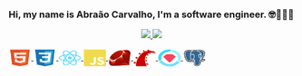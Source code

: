 ### Hi, my name is Abraão Carvalho, I'm a software engineer. 🤓👨🏾‍💻

<div align="center">
  <a href="https://github.com/abraaocrvlh42">
  <img height="160em" src="https://github-readme-stats.vercel.app/api?username=abraaocrvlh42&show_icons=true&theme=dracula&include_all_commits=true&count_private=true"/>
  <img height="160em" src="https://github-readme-stats.vercel.app/api/top-langs/?username=abraaocrvlh42&layout=compact&langs_count=7&theme=dracula"/>
</div>
<div style="display: inline_block"><br>
  <img align="center" alt="HTML" height="30" width="40" src="https://raw.githubusercontent.com/devicons/devicon/master/icons/html5/html5-original.svg">
  <img align="center" alt="CSS" height="30" width="40" src="https://raw.githubusercontent.com/devicons/devicon/master/icons/css3/css3-original.svg">
  <img align="center" alt="React" height="30" width="40" src="https://raw.githubusercontent.com/devicons/devicon/master/icons/react/react-original.svg">
  <img align="center" alt="JS" height="30" width="40" src="https://raw.githubusercontent.com/devicons/devicon/master/icons/javascript/javascript-plain.svg">
  <img align="center" alt="Ruby" height="30" width="40" src="https://raw.githubusercontent.com/devicons/devicon/master/icons/ruby/ruby-original.svg">
  <img align="center" alt="Rails" height="30" width="40" src="https://raw.githubusercontent.com/devicons/devicon/master/icons/rails/rails-plain.svg">
  <img align="center" alt="Rspec" height="30" width="40" src="https://raw.githubusercontent.com/devicons/devicon/master/icons/rspec/rspec-original.svg">
  <img align="center" alt="Postgresql" height="30" width="40" src="https://raw.githubusercontent.com/devicons/devicon/master/icons/postgresql/postgresql-original.svg">
</div>
